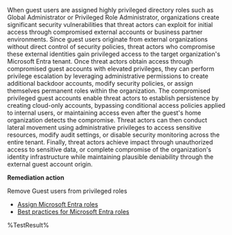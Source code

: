 When guest users are assigned highly privileged directory roles such as Global Administrator or Privileged Role Administrator, organizations create significant security vulnerabilities that threat actors can exploit for initial access through compromised external accounts or business partner environments. Since guest users originate from external organizations without direct control of security policies, threat actors who compromise these external identities gain privileged access to the target organization's Microsoft Entra tenant. Once threat actors obtain access through compromised guest accounts with elevated privileges, they can perform privilege escalation by leveraging administrative permissions to create additional backdoor accounts, modify security policies, or assign themselves permanent roles within the organization. The compromised privileged guest accounts enable threat actors to establish persistence by creating cloud-only accounts, bypassing conditional access policies applied to internal users, or maintaining access even after the guest's home organization detects the compromise. Threat actors can then conduct lateral movement using administrative privileges to access sensitive resources, modify audit settings, or disable security monitoring across the entire tenant. Finally, threat actors achieve impact through unauthorized access to sensitive data, or complete compromise of the organization's identity infrastructure while maintaining plausible deniability through the external guest account origin.

**Remediation action**

Remove Guest users from privileged roles
- [Assign Microsoft Entra roles](https://learn.microsoft.com/entra/identity/role-based-access-control/manage-roles-portal?tabs=admin-center)
- [Best practices for Microsoft Entra roles](https://learn.microsoft.com/entra/identity/role-based-access-control/best-practices)

<!--- Results --->
%TestResult%
